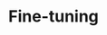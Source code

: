 ---
title: "Fine-tuning"
linkTitle: "Fine-tuning"
description: "Learn how to fine-tune machine learning and AI models for your specific use cases. This section covers best practices, step-by-step guides, and practical examples to help you adapt pre-trained models to your data and tasks, improving performance and achieving better results with custom fine-tuning workflows."
weight: 20
type: docs-root
notoc: true
---